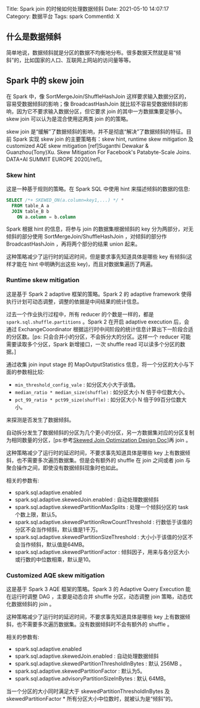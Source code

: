 Title: Spark join 的时候如何处理数据倾斜
Date: 2021-05-10 14:07:17
Category: 数据平台
Tags: spark
CommentId: X

<!-- PELICAN_END_SUMMARY -->


## 什么是数据倾斜

简单地说，数据倾斜就是分区的数据不均衡地分布。很多数据天然就是易“倾斜”的，比如国家的人口、互联网上网站的访问量等等。


## Spark 中的 skew join

在 Spark 中，像 SortMergeJoin/ShuffleHashJoin 这样要求输入数据分区的，容易受数据倾斜的影响；像 BroadcastHashJoin 就比较不容易受数据倾斜的影响，因为它不要求输入数据分区，但它要求 join 的其中一方数据集要足够小。skew join 可以认为是混合使用这两类 join 的的策略。

skew join 是“缓解”了数据倾斜的影响，并不是彻底“解决”了数据倾斜的特征。目前 Spark 实现 skew join 的主要策略有：skew hint, runtime skew mitigation 及 customized AQE skew mitigation [ref]Suganthi Dewakar & Guanzhou(Tony)Xu. Skew Mitigation For Facebook's Patabyte-Scale Joins. DATA+AI SUMMIT EUROPE 2020[/ref]。


### Skew hint

这是一种基于规则的策略。在 Spark SQL 中使用 hint 来描述倾斜的数据的信息:

```sql
SELECT /*+ SKEWED_ON(a.column=key1,...) */ *
  FROM table_A a
  JOIN table_B b
    ON a.column = b.column
```

Spark 根据 hint 的信息，将参与 join 的数据集根据倾斜的 key 分为两部分，对无倾斜的部分使用 SortMergeJoin/ShuffleHashJoin ，对倾斜的部分作 BroadcastHashJoin ，再将两个部分的结果 union 起来。

这种策略减少了运行时的延迟时间，但是要求事先知道具体是哪些 key 有倾斜(这样才能在 hint 中明确列出这些 key)，而且对数据集遍历了两遍。


### Runtime skew mitigation

这是基于 Spark 2 adaptive 框架的策略。Spark 2 的 adaptive framework 使得执行计划可动态调整，调整的依据是中间结果的统计信息。

过去一个作业执行过程中，所有 reducer 的个数是一样的，都是 `spark.sql.shuffle.partitions` 。Spark 2 在开启 adaptive execution 后，会通过 ExchangeCoordinator 根据运行时中间阶段的统计信息计算出下一阶段合适的分区数。[ps: 只会合并小的分区，不会拆分大的分区。这样一个 reducer 可能需要读取多个分区，Spark 新增接口，一次 shuffle read 可以读多个分区的数据。]

通过收集 join input stage 的 MapOutputStatistics 信息，将一个分区的大小与下面的参数相比较:

+ `min_threshold_config_vale` : 如分区大小大于该值。
+ `median_ratio * median_size(shuffle)` : 如分区大小 N 倍于中位数大小。
+ `pct_99_ratio * pct99_size(shuffle)` : 如分区大小 N 倍于99百分位数大小。

来探测是否发生了数据倾斜。

自动拆分发生了数据倾斜的分区为几个更小的分区，另一方数据集对应的分区复制为相同数量的分区，[ps:参考<a href="https://docs.google.com/document/d/1NkXN-ck8jUOS0COz3f8LUW5xzF8j9HFjoZXWGGX2HAg/edit#heading=h.60dh8l6nvck" target="_blank">Skewed Join Optimization Design Doc</a>]再 join 。

这种策略减少了运行时的延迟时间，不要求事先知道具体是哪些 key 上有数据倾斜，也不需要多次遍历数据集。但是会有额外的 shuffle 在 join 之间或者 join 与聚合操作之间，即使没有数据倾斜现象时也如此。


相关的参数有:

+ spark.sql.adaptive.enabled
+ spark.sql.adaptive.skewedJoin.enabled  : 自动处理数据倾斜
+ spark.sql.adaptive.skewedPartitionMaxSplits : 处理一个倾斜分区的 task 个数上限，默认5。
+ spark.sql.adaptive.skewedPartitionRowCountThreshold : 行数低于该值的分区不会当作倾斜，默认值是1千万。
+ spark.sql.adaptive.skewedPartitionSizeThreshold : 大小小于该值的分区不会当作倾斜，默认值是64MB。
+ spark.sql.adaptive.skewedPartitionFactor : 倾斜因子，用来与各分区大小或行数的中位数相乘，默认是10。


### Customized AQE skew mitigation

这是基于 Spark 3 AQE 框架的策略。Spark 3 的 Adaptive Query Execution 能在运行时调整 DAG ，主要是动态合并 shuffle 分区，动态调整 join 策略，动态优化数据倾斜的 join 。

这种策略减少了运行时的延迟时间，不要求事先知道具体是哪些 key 上有数据倾斜，也不需要多次遍历数据集。没有数据倾斜时不会有额外的 shuffle 。


相关的参数有:

+ spark.sql.adaptive.enabled
+ spark.sql.adaptive.skewedJoin.enabled  : 自动处理数据倾斜
+ spark.sql.adaptive.skewedPartitionThresholdInBytes : 默认 256MB 。
+ spark.sql.adaptive.skewedPartitionFactor : 默认为5。
+ spark.sql.adaptive.advisoryPartitionSizeInBytes : 默认 64MB。

当一个分区的大小同时满足大于 skewedPartitionThresholdInBytes 及 skewedPartitionFactor * 所有分区大小中位数时，就被认为是“倾斜”的。


